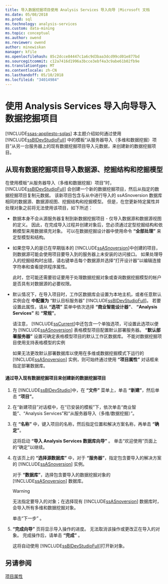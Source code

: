 ```yaml
---
title: 导入数据挖掘项目使用 Analysis Services 导入向导 |Microsoft 文档
ms.date: 05/08/2018
ms.prod: sql
ms.technology: analysis-services
ms.custom: data-mining
ms.topic: conceptual
ms.author: owend
ms.reviewer: owend
author: minewiskan
manager: kfile
ms.openlocfilehash: 85c2dcce84447c1a6c9d3baa3dcd99cd01e877bd
ms.sourcegitcommit: c12a7416d1996a3bcce3ebf4a3c9abe61b02fb9e
ms.translationtype: MT
ms.contentlocale: zh-CN
ms.lasthandoff: 05/10/2018
ms.locfileid: "34014984"
---
```

# <a name="import-a-data-mining-project-using-the-analysis-services-import-wizard"></a>使用 Analysis Services 导入向导导入数据挖掘项目
[!INCLUDE[ssas-appliesto-sqlas](../../includes/ssas-appliesto-sqlas.md)]
  本主题介绍如何通过使用 [!INCLUDE[ssBIDevStudioFull](../../includes/ssbidevstudiofull-md.md)] 中的模板“从服务器导入（多维和数据挖掘）项目”从另一台服务器上的现有数据挖掘项目导入元数据，来创建新的数据挖掘项目。  
  
## <a name="import-data-sources-mining-structures-and-mining-models-from-an-existing-data-mining-project"></a>从现有数据挖掘项目导入数据源、挖掘结构和挖掘模型  
 在使用模板“从服务器导入（多维和数据挖掘）项目”时，[!INCLUDE[ssBIDevStudioFull](../../includes/ssbidevstudiofull-md.md)] 会创建一个新的数据挖掘项目，然后从指定的数据挖掘项目复制元数据。 该新项目包含与从中进行导入的 ssASnoversion 数据库相同的数据源、数据源视图、挖掘结构和挖掘模型。 但是，在您更新特定属性并处理对象之前将无法使用该项目，如下所述：  
  
-   数据本身不会从源服务器复制到新数据挖掘项目 - 仅导入数据源和数据源视图的定义。 因此，在完成导入过程并创建对象后，您必须通过定型挖掘结构和依赖模型来用数据填充对象。 可以在数据挖掘设计器中使用命令 **“全部处理”** 来定型模型和结构。  
  
-   如果您导入的是已在早期版本的 [!INCLUDE[ssASnoversion](../../includes/ssasnoversion-md.md)]中创建的项目，则数据源可能会使用项目要导入到的服务器上未安装的访问接口。 如果处理导入的挖掘结构时出错，请右键单击每个数据源并选择“打开设计器”以编辑连接字符串和查看提供程序属性。  
  
     此时，您可能还需要验证要用于处理数据挖掘对象或查询数据挖掘模型的帐户是否具有对数据源的必要权限。  
  
-   默认情况下，在导入项目时，工作区数据库会设置为本地主机，或者任意默认实例会在 **中配置为** “默认目标服务器” [!INCLUDE[ssBIDevStudioFull](../../includes/ssbidevstudiofull-md.md)]。 若要设置此属性，请从 **“选项”** 菜单中依次选择 **“商业智能设计器”**、 **“Analysis Services”** 和 **“常规”**。  
  
     请注意， [!INCLUDE[ssCurrent](../../includes/sscurrent-md.md)]中还包含一个单独选项，可设置此选项以便为 [!INCLUDE[ssASnoversion](../../includes/ssasnoversion-md.md)] 表格模型项目配置默认部署服务器。 **“默认部署服务器”** 设置可确定表格模型项目的默认工作区数据库。 不能对数据挖掘项目使用支持表格模型的实例  
  
     如果无法更改默认部署数据库以使用在多维或数据挖掘模式下运行的 [!INCLUDE[ssASnoversion](../../includes/ssasnoversion-md.md)] 实例，则可始终通过使用 **“项目属性”** 对话框来指定部署数据库。  
  
#### <a name="to-create-a-new-data-mining-project-by-importing-an-existing-data-mining-project"></a>通过导入现有数据挖掘项目来创建新的数据挖掘项目  
  
1.  在 [!INCLUDE[ssBIDevStudio](../../includes/ssbidevstudio-md.md)]中，在 **“文件”** 菜单上，单击 **“新建”**，然后单击 **“项目”**。  
  
2.  在“新建项目”对话框中，在“已安装的模板”下，依次单击“商业智能”、“Analysis Services”和“从服务器导入（多维/数据挖掘）”。  
  
3.  在 **“名称”** 中，键入项目的名称，然后指定位置和解决方案名称，再单击 **“确定”**。  
  
     这将启动 **“导入 Analysis Services 数据库向导”** 。 单击“欢迎使用”页面上的“确定”以继续。  
  
4.  在该页上的 **“选择源数据库”** 中，对于 **“服务器”**，指定包含要导入的解决方案的 [!INCLUDE[ssASnoversion](../../includes/ssasnoversion-md.md)] 实例。  
  
     对于 **“数据库”**，选择包含要导入的数据挖掘对象的 [!INCLUDE[ssASnoversion](../../includes/ssasnoversion-md.md)] 数据库。  
  
    > [!WARNING]  
    >  无法指定要导入的对象；在选择现有 [!INCLUDE[ssASnoversion](../../includes/ssasnoversion-md.md)] 数据库时，会导入所有多维和数据挖掘对象。  
  
     单击“下一步” 。  
  
5.  **“完成向导”** 页将显示导入操作的进度。 无法取消该操作或更改正在导入的对象。 完成操作后，请单击 **“完成”** 。  
  
     这将自动使用 [!INCLUDE[ssBIDevStudioFull](../../includes/ssbidevstudiofull-md.md)]打开新对象。  
  
## <a name="see-also"></a>另请参阅  
 [项目属性](../../analysis-services/tabular-models/project-properties-ssas-tabular.md)  
  
  
